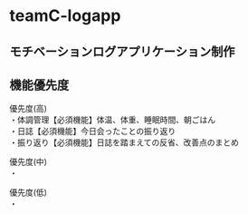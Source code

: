 # teamC-logapp   
## モチベーションログアプリケーション制作   

## 機能優先度
優先度(高)   
・体調管理【必須機能】体温、体重、睡眠時間、朝ごはん  
・日誌【必須機能】今日会ったことの振り返り  
・振り返り【必須機能】日誌を踏まえての反省、改善点のまとめ  

優先度(中)   
・

優先度(低)   
・
